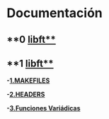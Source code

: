 # Documentación
## **0 [libft**](docu_libft.md)
## **1 [libft**](docu_libft.md)





**-[1.MAKEFILES](documentation/makefile.md)**

**-[2.HEADERS](documentation/header.md)**

**-[3.Funciones Variádicas](documentation/funciones_variadicas.md)**
